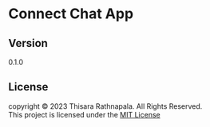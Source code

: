 # Connect Chat App

## Version
0.1.0

## License
copyright &copy; 2023 Thisara Rathnapala. All Rights Reserved. <br>
This project is licensed under the [MIT License](LICENSE.txt)